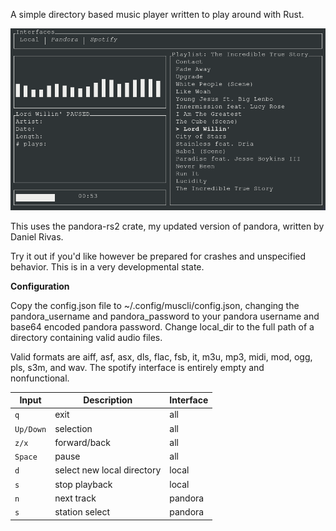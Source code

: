 A simple directory based music player written to play around with Rust.

![Capture](capture.png)

This uses the pandora-rs2 crate, my updated version of pandora, written by Daniel Rivas.

Try it out if you'd like however be prepared for crashes and unspecified behavior. This is in a very developmental state.

**Configuration**

Copy the config.json file to ~/.config/muscli/config.json, changing the pandora_username and pandora_password to your 
pandora username and base64 encoded pandora password. Change local_dir to the full path of a directory containing valid audio files.

Valid formats are aiff, asf, asx, dls, flac, fsb, it, m3u, mp3, midi, mod, ogg, pls, s3m, and wav.
The spotify interface is entirely empty and nonfunctional.

| Input | Description | Interface |
| --- | ---| --- |
| `q` | exit | all |
| `Up/Down` | selection | all |
| `z/x` | forward/back | all |
| `Space` | pause | all |
| `d` | select new local directory | local |
| `s` | stop playback | local |
| `n` | next track | pandora |
| `s` | station select | pandora |
